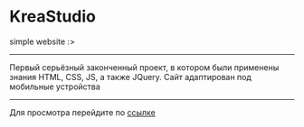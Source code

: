 # KreaStudio
simple website :>
***
Первый серьёзный законченный проект, в котором были применены знания HTML, CSS, JS, а также JQuery. Сайт адаптирован под мобильные устройства
***
Для просмотра перейдите по [ссылке](https://medwuu.github.io/KreaStudio/home.html)
